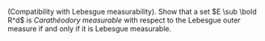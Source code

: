 (Compatibility with Lebesgue measurability). Show that a set $E \sub \bold R^d$ is  $Carath\acute{e}odory\ measurable$ with respect to the Lebesgue outer measure if and only if it is Lebesgue measurable.